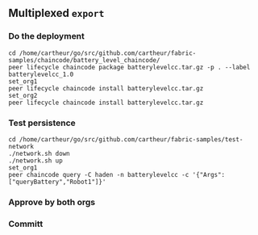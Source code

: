 ## Multiplexed `export`

### Do the deployment

```
cd /home/cartheur/go/src/github.com/cartheur/fabric-samples/chaincode/battery_level_chaincode/
peer lifecycle chaincode package batterylevelcc.tar.gz -p . --label batterylevelcc_1.0
set_org1
peer lifecycle chaincode install batterylevelcc.tar.gz
set_org2
peer lifecycle chaincode install batterylevelcc.tar.gz
```

### Test persistence

```
cd /home/cartheur/go/src/github.com/cartheur/fabric-samples/test-network
./network.sh down
./network.sh up
set_org1
peer chaincode query -C haden -n batterylevelcc -c '{"Args":["queryBattery","Robot1"]}'
```

### Approve by both orgs



### Committ

